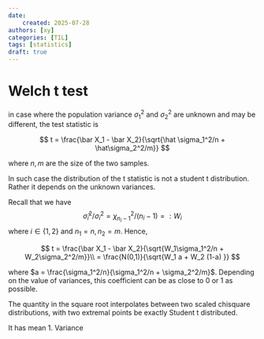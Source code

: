 ```yaml
---
date: 
    created: 2025-07-28
authors: [xy]
categories: [TIL]
tags: [statistics]
draft: true
---
```


# Welch t test
<!-- more -->

in case where the population variance $\sigma_1^2$ and $\sigma_2^2$ are unknown and may be different, the test statistic is 

$$
t = \frac{\bar X_1 - \bar X_2}{\sqrt{\hat \sigma_1^2/n + \hat\sigma_2^2/m}}
$$

where $n,m$ are the size of the two samples. 


In such case the distribution of the t statistic is not a student t distribution. Rather it depends on the unknown variances.

Recall that we  have 
$$
\hat\sigma_i^2 /\sigma_i^2 = \chi^2_{n_i-1}/(n_i-1) =: W_i
$$
where $i\in\{1,2\}$ and $n_1=n, n_2=m$. Hence, 

$$
t = \frac{\bar X_1 - \bar X_2}{\sqrt{W_1\sigma_1^2/n + W_2\sigma_2^2/m}}\\
= \frac{N(0,1)}{\sqrt{W_1 a + W_2 (1-a) }}
$$

where $a = \frac{\sigma_1^2/n}{\sigma_1^2/n + \sigma_2^2/m}$. Depending on the value of variances, this coefficient can be as close to 0 or 1 as possible. 

The quantity in the square root interpolates between two scaled chisquare distributions, with two extremal points be exactly Student t distributed.

It has mean 1. Variance 